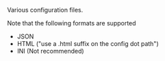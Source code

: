 Various configuration files.

Note that the following formats are supported

+ JSON
+ HTML ("use a .html suffix on the config dot path")
+ INI (Not recommended)

